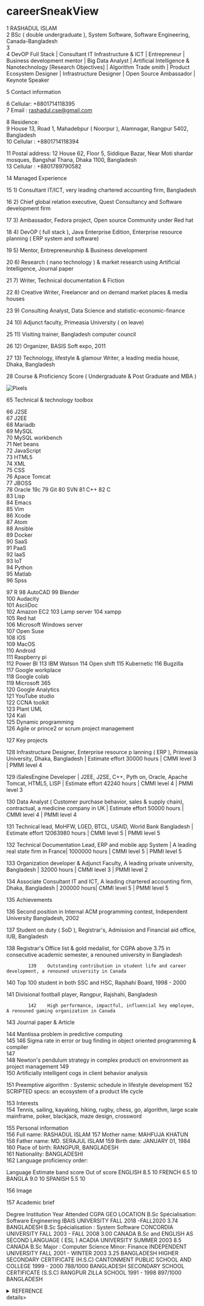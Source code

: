 # careerSneakView

1  RASHADUL ISLAM                                       
2    BSc ( double undergraduate ), System Software, Software Engineering, Canada-Bangladesh                        
3                                                       
4    DevOP Full Stack | Consultant IT Infrastructure & ICT | Entrepreneur |  Business development mentor | Big Data Analyst | Artificial Intelligence & Nanotechnology [Research Objectives] | Algorithm Trade smith | Product Ecosystem Designer | Infrastructure Designer | Open Source Ambassador | Keynote Speaker                        
                                                                                         
5  Contact information     
                           
6    Cellular: +8801714118395                           
7    Email : rashadul.cse@gmail.com      
               
8    Residence:                                         
9        House 13, Road 1, Mahadebpur ( Noorpur ), Alamnagar, Rangpur 5402, Bangladesh                           
10      Cellular : +8801714118394        
               
11  Postal address:
12      House 62, Floor 5, Siddique Bazar, Near Moti
shardar mosques, Bangshal Thana, Dhaka 1100, Bangladesh     
13      Cellular : +8801789790582             
                                                                  
14  Managed Experience        
                      
15    1) Consultant IT/ICT, very leading chartered accounting firm, Bangladesh       
                           
16    2) Chief global relation executive, Quest Consultancy and Software development firm            
           
17    3) Ambassador, Fedora project, Open source Community under Red hat            
                            
18    4) DevOP ( full stack ), Java Enterprise Edition, Enterprise resource planning ( ERP system and software)

19    5) Mentor, Entrepreneurship & Business development   
                                                     
20    6) Research ( nano technology ) & market research using Artificial Intelligence, Journal paper        
    
21    7) Writer, Technical documentation & Fiction      

22    8) Creative Writer, Freelancer and on demand market places & media houses             
                   
23    9) Consulting Analyst, Data Science and statistic-economic-finance                       
                 
24    10) Adjunct faculty, Primeasia University ( on leave)      
                                               
25    11) Visiting trainer, Bangladesh computer council 

26    12) Organizer, BASIS Soft expo, 2011       
       
27    13) Technology, lifestyle & glamour Writer, a
leading media house, Dhaka, Bangladesh       
                                                                       
28  Course & Proficiency Score ( Undergraduate & Post Graduate and MBA ) 

   ![Pixels](download.png)

65  Technical & technology toolbox                 

66  J2SE                                                
67  J2EE                                                
68  Mariadb                                             
69  MySQL                                               
70  MySQL workbench                                     
71  Net beans                                           
72  JavaScript                                          
73  HTML5                                               
74  XML                                                 
75  CSS                                                 
76  Apace Tomcat                                        
77  JBOSS                                               
78  Oracle 19c
79  Git
80  SVN
81  C++
82  C                                                   
83  Lisp                                                
84  Emacs                                               
85  Vim                                                 
86  Xcode                                               
87  Atom                                                
88  Ansible                                             
89  Docker                                              
90  SaaS                                                
91  PaaS                                                
92  IaaS                                                
93  IoT                                                 
94  Python                                              
95  Matlab                                              
96  Spss


97  R
98  AutoCAD
99  Blender                                            
100  Audacity                                           
101  AsciiDoc                                           
102  Amazon EC2
103  Lamp server
104  xampp                                              
105  Red hat                                            
106  Microsoft Windows server                           
107  Open Suse                                          
108  IOS                                                
109  MacOS                                              
110  Android                                            
111  Raspberry pi                                       
112  Power BI
113  IBM Watson
114  Open shift
115  Kubernetic
116  Bugzilla                                           
117  Google workplace                                   
118  Google colab                                       
119  Microsoft 365                                      
120  Google Analytics                                   
121  YouTube studio                                     
122  CCNA toolkit                                       
123  Plant UML                                          
124  Kali                                               
125  Dynamic programming                                
126  Agile or prince2 or scrum project management          







127  Key projects

128    Infrastructure Designer, Enterprise resource p
lanning ( ERP ), Primeasia University, Dhaka, Bangladesh
 | Estimate effort 30000 hours | CMMI level 3 | PMMI level 4                                                                                                               

129    iSalesEngine Developer | J2EE, J2SE, C++, Pyth
on, Oracle, Apache Tomcat, HTML5, LISP | Estimate effort 42240 hours | CMMI level 4 | PMMI level 3                                                                         

130    Data Analyst ( Customer purchase behavior, sales & supply chain), contractual, a medicine company in UK | Estimate effort 50000 hours | CMMI level 4 | PMMI level 4                                                               

131    Technical lead, MoHFW, LGED, BTCL, USAID, World Bank Bangladesh | Estimate effort  12063980 hours | CMMI level 5 | PMMI level 5

132    Technical Documentation Lead, ERP and mobile app System | A leading real state firm in France| 1000000 hours | CMMI level 5 | PMMI level 5                    

133    Organization developer & Adjunct Faculty, A leading private university, Bangladesh | 32000 hours | CMMI level 3 | PMMI level 2                                

134    Associate Consultant IT and ICT, A leading chartered accounting firm, Dhaka, Bangladesh | 200000 hours| CMMI level 5 | PMMI level 5          
                 
135  Achievements

136    Second position in Internal ACM programming contest, Independent University Bangladesh, 2002

137    Student on duty ( SoD ), Registrar's, Admission and Financial aid office, IUB, Bangladesh         

138    Registrar's Office list & gold medalist, for CGPA above 3.75 in consecutive academic semester, a renouned university in Bangladesh             

            139    Outstanding contribution in student life and career development, a renouned university in Canada

140    Top 100 student in both SSC and HSC, Rajshahi Board, 1998 - 2000                     
                                                                            
141    Divisional football player, Rangpur, Rajshahi,
 Bangladesh                    
                                                                                 
            142    High performance, impactful, influencial key employee, A renouned gaming organization in Canada
                                              



             
143  Journal paper  & Article          
                          
144    Mantissa problem in predictive computing        
145
146    Sigma rate in error or bug finding in object oriented programming & compiler                             
147                                                     
148    Newton's pendulum strategy in complex producti
on environment as project management
149                                                     
150    Artificially intelligent cogs in client behavior analysis    
                                              
151    Preemptive algorithm : Systemic schedule in lifestyle development
152    SCRIPTED specs: an ecosystem of a product life cycle                 
                                                                                            
153  Interests                                          
154    Tennis, sailing, kayaking, hiking, rugby, chess, go, algorithm, large scale mainframe, poker, blackjack, maze design, crossword                                                                                          

155  Personal information                               
156    Full name: RASHADUL ISLAM
157    Mother name: MAHFUJA KHATUN                      
158    Father name: MD. SERAJUL ISLAM
159    Birth date: JANUARY 01, 1984
160    Place of birth: RANGPUR, BANGLADESH              
161    Nationality: BANGLADESHI      
162    Language proficiency order: 

Language 
Estimate band score 
Out of score 
ENGLISH 
8.5
10
FRENCH 
6.5
10
BANGLA 
9.0
10
SPANISH 
5.5
10















156 Image


157 Academic brief 

Degree 
Institution 
Year Attended 
CGPA
GEO LOCATION 
B.Sc
Spécialisation: 
Software Engineering 
IBAIS UNIVERSITY
FALL 2018 -FALL2020
3.74
BANGLADESH 
B.Sc
Spécialisation :
System Software 
CONCORDIA UNIVERSITY 
FALL 2003 - FALL 2008
3.00
CANADA
B.Sc and 
ENGLISH AS SECOND LANGUAGE ( ESL )
ACADIA UNIVERSITY 
SUMMER 2003
8.5
CANADA 
B.Sc
Major : Computer Science
Minor: Finance 
INDEPENDENT UNIVERSITY 
FALL 2001 - WINTER 2003
3.25
BANGLADESH 
HIGHER SECONDARY CERTIFICATE (H.S.C)
CANTONMENT PUBLIC SCHOOL AND COLLEGE 
1999 - 2000
788/1000
BANGLADESH 
SECONDARY SCHOOL CERTIFICATE (S.S.C)
RANGPUR ZILLA SCHOOL 
1991 - 1998
897/1000
BANGLADESH 




<details>
  <summary>REFERENCE</summary>
All national and international references will be exposed upon request 
</details>details>

